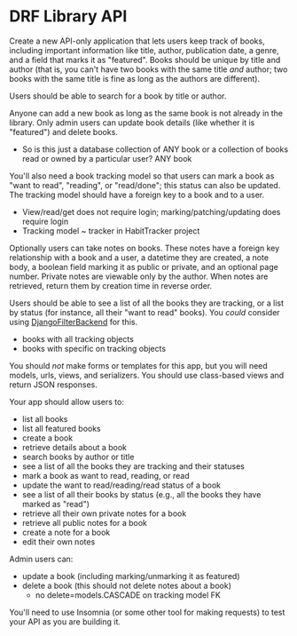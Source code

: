# DRF Library API

Create a new API-only application that lets users keep track of books, including important information like title, author, publication date, a genre, and a field that marks it as "featured". Books should be unique by title and author (that is, you can't have two books with the same title _and_ author; two books with the same title is fine as long as the authors are different).

Users should be able to search for a book by title or author.

Anyone can add a new book as long as the same book is not already in the library. Only admin users can update book details (like whether it is "featured") and delete books.
- So is this just a database collection of ANY book or a collection of books read or owned by a particular user? ANY book

You'll also need a book tracking model so that users can mark a book as "want to read", "reading", or "read/done"; this status can also be updated. The tracking model should have a foreign key to a book and to a user.
- View/read/get does not require login; marking/patching/updating does require login
- Tracking model ~ tracker in HabitTracker project

Optionally users can take notes on books. These notes have a foreign key relationship with a book and a user, a datetime they are created, a note body, a boolean field marking it as public or private, and an optional page number. Private notes are viewable only by the author. When notes are retrieved, return them by creation time in reverse order.

Users should be able to see a list of all the books they are tracking, or a list by status (for instance, all their "want to read" books). You _could_ consider using [DjangoFilterBackend](https://www.django-rest-framework.org/api-guide/filtering/#djangofilterbackend) for this.
- books with all tracking objects
- books with specific on tracking objects

You should _not_ make forms or templates for this app, but you will need models, urls, views, and serializers. You should use class-based views and return JSON responses.

Your app should allow users to:

- list all books
- list all featured books
- create a book
- retrieve details about a book
- search books by author or title
- see a list of all the books they are tracking and their statuses
- mark a book as want to read, reading, or read
- update the want to read/reading/read status of a book
- see a list of all their books by status (e.g., all the books they have marked as "read")
- retrieve all their own private notes for a book
- retrieve all public notes for a book
- create a note for a book
- edit their own notes

Admin users can:

- update a book (including marking/unmarking it as featured)
- delete a book (this should not delete notes about a book)
    - no delete=models.CASCADE on tracking model FK

You'll need to use Insomnia (or some other tool for making requests) to test your API as you are building it.

